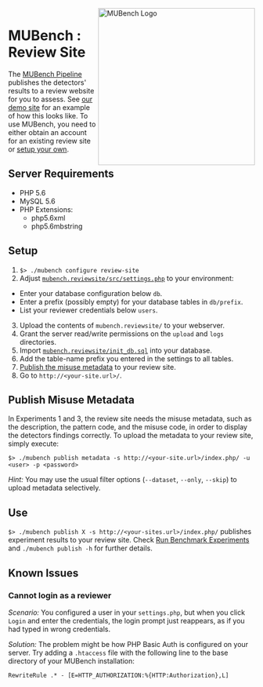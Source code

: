 <img align="right" width="320" height="320" alt="MUBench Logo" src="https://raw.githubusercontent.com/stg-tud/MUBench/master/meta/logo.png" />

# MUBench : Review Site

The [MUBench Pipeline](../mubench.pipeline) publishes the detectors' results to a review website for you to assess. See [our demo site](http://mubench2.svamann.de/site/) for an example of how this looks like. To use MUBench, you need to either obtain an account for an existing review site or [setup your own](#setup).

## Server Requirements

* PHP 5.6
* MySQL 5.6
* PHP Extensions:
  * php5.6xml
  * php5.6mbstring

## Setup

1. `$> ./mubench configure review-site`
2. Adjust [`mubench.reviewsite/src/settings.php`](src/settings.php) to your environment:
  - Enter your database configuration below `db`.
  - Enter a prefix (possibly empty) for your database tables in `db/prefix`.
  - List your reviewer credentials below `users`.
3. Upload the contents of `mubench.reviewsite/` to your webserver.
4. Grant the server read/write permissions on the `upload` and `logs` directories.
5. Import [`mubench.reviewsite/init_db.sql`](https://github.com/stg-tud/MUBench/blob/master/mubench.reviewsite/init_db.sql) into your database.
6. Add the table-name prefix you entered in the settings to all tables.
7. [Publish the misuse metadata](#publish-misuse-metadata) to your review site.
8. Go to `http://<your-site.url>/`.

## Publish Misuse Metadata

In Experiments 1 and 3, the review site needs the misuse metadata, such as the description, the pattern code, and the misuse code, in order to display the detectors findings correctly. To upload the metadata to your review site, simply execute:

`$> ./mubench publish metadata -s http://<your-site.url>/index.php/ -u <user> -p <password>`

*Hint:* You may use the usual filter options (`--dataset`, `--only`, `--skip`) to upload metadata selectively.

## Use

`$> ./mubench publish X -s http://<your-sites.url>/index.php/` publishes experiment results to your review site. Check [Run Benchmark Experiments](../mubench.pipeline/) and `./mubench publish -h` for further details.

## Known Issues

### Cannot login as a reviewer

*Scenario:* You configured a user in your `settings.php`, but when you click `Login` and enter the credentials, the login prompt just reappears, as if you had typed in wrong credentials.

*Solution:* The problem might be how PHP Basic Auth is configured on your server. Try adding a `.htaccess` file with the following line to the base directory of your MUBench installation:

```
RewriteRule .* - [E=HTTP_AUTHORIZATION:%{HTTP:Authorization},L]
```
